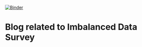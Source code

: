 [![Binder](https://mybinder.org/badge_logo.svg)](https://mybinder.org/v2/gh/halloTheCoder/jupyter-blogs/master?urlpath=%2Fvoila%2Frender%2Fimbalanced_data_case_study.ipynb)
# Blog related to Imbalanced Data Survey
